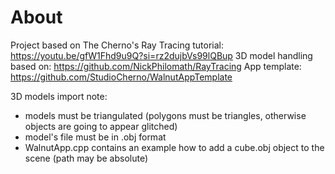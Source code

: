 # About

Project based on The Cherno's Ray Tracing tutorial: https://youtu.be/gfW1Fhd9u9Q?si=rz2dujbVs99lQBup
3D model handling based on: https://github.com/NickPhilomath/RayTracing
App template: https://github.com/StudioCherno/WalnutAppTemplate

3D models import note:
- models must be triangulated (polygons must be triangles, otherwise objects are going to appear glitched)
- model's file must be in .obj format
- WalnutApp.cpp contains an example how to add a cube.obj object to the scene (path may be absolute)

